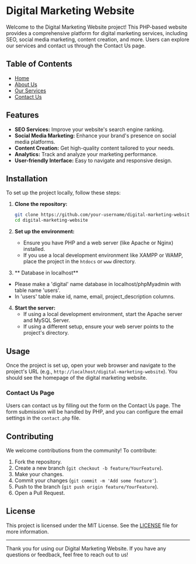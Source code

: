 # Digital Marketing Website

Welcome to the Digital Marketing Website project! This PHP-based website provides a comprehensive platform for digital marketing services, including SEO, social media marketing, content creation, and more. Users can explore our services and contact us through the Contact Us page.

## Table of Contents

- [Home](#features)
- [About Us](#about-us)
- [Our Services](#our-services)
- [Contact Us](#contact-us)

## Features

- **SEO Services:** Improve your website's search engine ranking.
- **Social Media Marketing:** Enhance your brand's presence on social media platforms.
- **Content Creation:** Get high-quality content tailored to your needs.
- **Analytics:** Track and analyze your marketing performance.
- **User-friendly Interface:** Easy to navigate and responsive design.

## Installation

To set up the project locally, follow these steps:

1. **Clone the repository:**
    ```sh
    git clone https://github.com/your-username/digital-marketing-website.git
    cd digital-marketing-website
    ```

2. **Set up the environment:**
    - Ensure you have PHP and a web server (like Apache or Nginx) installed.
    - If you use a local development environment like XAMPP or WAMP, place the project in the `htdocs` or `www` directory.
    
3. ** Database in localhost**
  - Please make a 'digital' name database in localhost/phpMyadmin with table name 'users'.
  - In 'users' table make id, name, email, project_description columns.

4. **Start the server:**
    - If using a local development environment, start the Apache server and MySQL Server.
    - If using a different setup, ensure your web server points to the project's directory.

## Usage

Once the project is set up, open your web browser and navigate to the project's URL (e.g., `http://localhost/digital-marketing-website`). You should see the homepage of the digital marketing website.

### Contact Us Page

Users can contact us by filling out the form on the Contact Us page. The form submission will be handled by PHP, and you can configure the email settings in the `contact.php` file.

## Contributing

We welcome contributions from the community! To contribute:

1. Fork the repository.
2. Create a new branch (`git checkout -b feature/YourFeature`).
3. Make your changes.
4. Commit your changes (`git commit -m 'Add some feature'`).
5. Push to the branch (`git push origin feature/YourFeature`).
6. Open a Pull Request.

## License

This project is licensed under the MIT License. See the [LICENSE](LICENSE) file for more information.

---

Thank you for using our Digital Marketing Website. If you have any questions or feedback, feel free to reach out to us!

